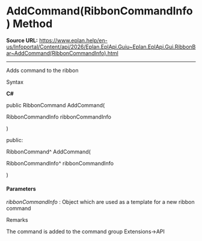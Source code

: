 # AddCommand(RibbonCommandInfo) Method

**Source URL:** https://www.eplan.help/en-us/Infoportal/Content/api/2026/Eplan.EplApi.Guiu~Eplan.EplApi.Gui.RibbonBar~AddCommand(RibbonCommandInfo).html

---

Adds command to the ribbon

Syntax

**C#**



public RibbonCommand AddCommand( 

   RibbonCommandInfo ribbonCommandInfo

)

public:

RibbonCommand^ AddCommand( 

   RibbonCommandInfo^ ribbonCommandInfo

)


#### Parameters

*ribbonCommandInfo*
:   Object which are used as a template for a new ribbon command

Remarks

The command is added to the command group Extensions->API
